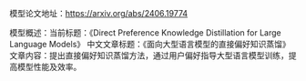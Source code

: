 模型论文地址：https://arxiv.org/abs/2406.19774

模型概述：当前标题：《Direct Preference Knowledge Distillation for Large Language Models》
中文文章标题：《面向大型语言模型的直接偏好知识蒸馏》
文章内容：提出直接偏好知识蒸馏方法，通过用户偏好指导大型语言模型训练，提高模型性能及效率。
